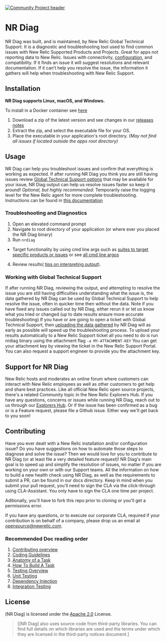[![Community Project header](https://github.com/newrelic/opensource-website/raw/master/src/images/categories/Community_Project.png)](https://opensource.newrelic.com/oss-category/#community-project)

# NR Diag

NR Diag was built, and is maintained, by New Relic Global Technical Support.
It is a diagnostic and troubleshooting tool used to find common issues with New Relic Supported Products and Projects. Great for apps not reporting data to New Relic. Issues with connectivity, [configuration](https://docs.newrelic.com/docs/using-new-relic/cross-product-functions/troubleshooting/new-relic-diagnostics#h2-validate-your-config-file-settings), and compatibility. If it finds an issue it will suggest resolutions and relevant documentation. If it can’t help you resolve the issue, the information it gathers will help when troubleshooting with New Relic Support.

## Installation

**NR Diag supports Linux, macOS, and Windows.**

To install in a Docker container see [here](https://docs.newrelic.com/docs/using-new-relic/cross-product-functions/troubleshooting/new-relic-diagnostics#h2-run-new-relic-diagnostics-in-a-docker-container)

1. Download a zip of the latest version and see changes in our [releases notes](https://docs.newrelic.com/docs/release-notes/platform-release-notes/diagnostics-release-notes)
2. Extract the zip, and select the executable file for your OS.
3. Place the executable in your application's root directory. *(May not find all issues if located outside the apps root directory)*



## Usage
NR Diag can help you troubleshoot issues and confirm that everything is working as expected. If after running NR Diag you think you are still having issues review [Global Technical Support options](https://docs.newrelic.com/docs/licenses/license-information/general-usage-licenses/global-technical-support-offerings) that may be available for your issue, NR Diag output can help us resolve issues faster so keep it around!
*Optional, but highly recommended*: Temporarily raise the logging level for the New Relic agent for more complete troubleshooting. Instructions can be found in [this documentation](https://docs.newrelic.com/docs/using-new-relic/cross-product-functions/troubleshooting/generate-new-relic-agent-logs-troubleshooting)

 ### Troubleshooting and Diagnostics
 1. Open an elevated command prompt
 2. Navigate to root directory of your application (or where ever you placed the NR Diag binary)
 3. Run `nrdiag`
   * Target functionality by using cmd line args such as [suites to target specific products or issues](https://docs.newrelic.com/docs/using-new-relic/cross-product-functions/troubleshooting/new-relic-diagnostics#task-suites) or see [all cmd line argos](https://docs.newrelic.com/docs/using-new-relic/cross-product-functions/troubleshooting/new-relic-diagnostics#cli-options)
4. Review results( [tips on interpreting output](https://docs.newrelic.com/docs/using-new-relic/cross-product-functions/troubleshooting/new-relic-diagnostics#interpret-output)).

### Working with Global Technical Support
If after running NR Diag, reviewing the output, and attempting to resolve the issue you are still having difficulties understanding what the issue is, the data gathered by NR Diag can be used by Global Technical Support to help resolve the issue, often in quicker time then without the data. Note if you have fixed any issues called out by NR Diag, either rerun it or let us know what you tried or changed (up to date results ensure more accurate troubleshooting)
If you have or are going to open a ticket with Global Technical Support, then [uploading the data gathered](https://docs.newrelic.com/docs/using-new-relic/cross-product-functions/troubleshooting/new-relic-diagnostics#attach-ticket-results) by NR Diag will as early as possible will speed up the troubleshooting process.
To upload your results automatically to a New Relic Support ticket all you need to do is run nrdiag binary using the attachment flag `-a MY-ATTACHMENT-KEY` You can get your attachment key by viewing the ticket in the New Relic Support Portal. You can also request a support engineer to provide you the attachment key.



## Support for NR Diag

New Relic hosts and moderates an online forum where customers can interact with New Relic employees as well as other customers to get help and share best practices. Like all official New Relic open source projects, there's a related Community topic in the New Relic Explorers Hub. If you have any questions, concerns or issues while running NR Diag, reach out to us through our [Explorers Hub](https://discuss.newrelic.com/t/new-relic-diagnostic-aka-nr-diag/118819). Or if the issue has been confirmed as a bug or is a Feature request, please file a Github issue. Either way we'll get back to you soon!

## Contributing
Have you ever dealt with a New Relic installation and/or configuration issue? Do you have suggestions on how to automate those steps to diagnose and solve the issue? Then we would love for you to contribute to NR Diag (or at least file a very detailed feature request)! NR Diag's main goal is to speed up and simplify the resolution of issues, no matter if you are working on your own or with our Support teams.
All the information on how to build a new health check using NR Diag, as well as the requirements to submit a PR, can be found in our docs directory. Keep in mind when you submit your pull request, you'll need to sign the CLA via the click-through using CLA-Assistant. You only have to sign the CLA one time per project.

Aditionally, you'll have to fork this repo prior to cloning or you'll get a permissions error.

If you have any questions, or to execute our corporate CLA, required if your contribution is on behalf of a company, please drop us an email at opensource@newrelic.com.

### Recommended Doc reading order
1. [Contributing overview](./docs/Contributing.md)
2. [Coding Guidelines](./docs/Coding-Guidelines.md)
3. [Anatomy of a Task](./docs/Anatomy-of-a-Task.md)
4. [How To Build A Task](./docs/How-To-Build-A-Task.md)
5. [Testing Overview](./docs/Testing-Overview.md)
6. [Unit Testing](./docs/Unit-Testing.md)
7. [Dependency Injection](./docs/Dependency-Injection.md)
8. [Integration Testing](./docs/Integration-Testing.md)


## License
[NR Diag] is licensed under the [Apache 2.0](http://apache.org/licenses/LICENSE-2.0.txt) License.
>[[NR Diag] also uses source code from third-party libraries. You can find full details on which libraries are used and the terms under which they are licensed in the third-party notices document.]
